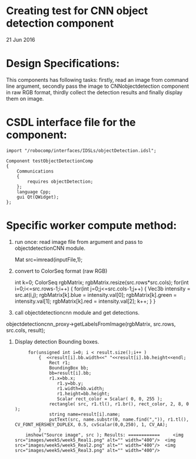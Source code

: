 # Creating test for CNN object detection component

21 Jun 2016

# Design Specifications:

This components has following tasks: firstly, read an image from command line argument, secondly pass the image to CNNobjectdetection component in raw RGB format, thirdly collect the detection results and finally display them on image.

# CSDL interface file for the component:


```
import "/robocomp/interfaces/IDSLs/objectDetection.idsl";

Component testObjectDetectionComp
{
	Communications
	{
		requires objectDetection;
	};
	language Cpp;
	gui Qt(QWidget);
};

```


# Specific worker compute method:

1.  run once: read image file from argument and pass to objectdetectionCNN module.

    Mat src=imread(inputFile,1);

2.  convert to ColorSeq format (raw RGB)

    int k=0; ColorSeq rgbMatrix; rgbMatrix.resize(src.rows*src.cols); for(int i=0;i<=src.rows-1;i++) { for(int j=0;j<=src.cols-1;j++) { Vec3b intensity = src.at<vec3b>(i,j); rgbMatrix[k].blue = intensity.val[0]; rgbMatrix[k].green = intensity.val[1]; rgbMatrix[k].red = intensity.val[2]; k++; } }</vec3b>

3.  call objectdetectioncnn module and get detections.

objectdetectioncnn_proxy->getLabelsFromImage(rgbMatrix, src.rows, src.cols, result);

1.  Display detection Bounding boxes.


    ```
         for(unsigned int i=0; i < result.size();i++ )
             {  <<result[i].bb.width<<" "<<result[i].bb.height<<endl;
                 Rect r1;
                 BoundingBox bb;
                 bb=result[i].bb;
                 r1.x=bb.x;
     				r1.y=bb.y;
     				r1.width=bb.width;
     				r1.height=bb.height;
     				Scalar rect_color = Scalar( 0, 0, 255 );
                 rectangle( src, r1.tl(), r1.br(), rect_color, 2, 8, 0 );
                 string name=result[i].name;
                 putText(src, name.substr(0, name.find(",")), r1.tl(), CV_FONT_HERSHEY_DUPLEX, 0.5, cvScalar(0,0,250), 1, CV_AA);
             }              
     	imshow("Source image", src ); Results: ============     <img src="images/week5/week5_Real1.png" alt="" width="400"/>  <img src="images/week5/week5_Real2.png" alt="" width="400"/>  <img src="images/week5/week5_Real3.png" alt="" width="400"/> 

    ```
